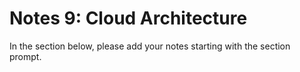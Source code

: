 # Notes 9: Cloud Architecture

In the section below, please add your notes starting with the section prompt.
